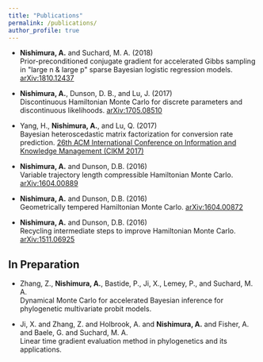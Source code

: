 ```yaml
---
title: "Publications"
permalink: /publications/
author_profile: true
---
```


- **Nishimura, A.** and Suchard, M. A. (2018) <br> Prior-preconditioned conjugate gradient for accelerated Gibbs sampling in "large n & large p" sparse Bayesian logistic regression models. [arXiv:1810.12437](https://arxiv.org/abs/1810.12437)

- **Nishimura, A.**, Dunson, D. B., and Lu, J. (2017) <br> Discontinuous Hamiltonian Monte Carlo for discrete parameters and discontinuous likelihoods. [arXiv:1705.08510](https://arxiv.org/abs/1705.08510)

- Yang, H., **Nishimura, A.**, and Lu, Q. (2017) <br> Bayesian heteroscedastic matrix factorization for conversion rate prediction. [26th ACM International Conference on Information and Knowledge Management (CIKM 2017)](https://doi.org/10.1145/3132847.3133076)

- **Nishimura, A.** and Dunson, D.B. (2016) <br>
Variable trajectory length compressible Hamiltonian Monte Carlo. [arXiv:1604.00889](https://arxiv.org/abs/1604.00889)

- **Nishimura, A.** and Dunson, D.B. (2016) <br>
Geometrically tempered Hamiltonian Monte Carlo. [arXiv:1604.00872](https://arxiv.org/abs/1604.00872)

- **Nishimura, A.** and Dunson, D.B. (2016) <br> Recycling intermediate steps to improve Hamiltonian Monte Carlo. [arXiv:1511.06925](https://arxiv.org/abs/1511.06925)

## In Preparation
- Zhang, Z., **Nishimura, A.**, Bastide, P., Ji, X., Lemey, P., and Suchard, M. A. <br> Dynamical Monte Carlo for accelerated Bayesian inference for phylogenetic multivariate probit models.

- Ji, X. and Zhang, Z. and Holbrook, A. and **Nishimura, A.** and Fisher, A. and Baele, G. and Suchard, M. A. <br> Linear time gradient evaluation method in phylogenetics and its applications.
